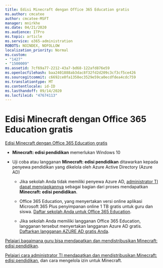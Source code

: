 ```yaml
---
title: Edisi Minecraft dengan Office 365 Education gratis
ms.author: cmcatee
author: cmcatee-MSFT
manager: mnirkhe
ms.date: 04/21/2020
ms.audience: ITPro
ms.topic: article
ms.service: o365-administration
ROBOTS: NOINDEX, NOFOLLOW
localization_priority: Normal
ms.custom:
- "1427"
- "1500009"
ms.assetid: 7cf69a77-2212-43a7-bd68-122afd876e59
ms.openlocfilehash: baa2401888ab3dac8f32fd2d209c3cf3cf5ce426
ms.sourcegitcommit: c6692ce0fa1358ec3529e59ca0ecdfdea4cdc759
ms.translationtype: MT
ms.contentlocale: id-ID
ms.lasthandoff: 09/14/2020
ms.locfileid: "47674113"
---
```

# <a name="minecraft-edition-with-office-365-education-for-free"></a>Edisi Minecraft dengan Office 365 Education gratis

[Edisi Minecraft dengan Office 365 Education gratis](https://docs.microsoft.com/education/windows/get-minecraft-for-education)
  
- **Minecraft: edisi pendidikan** memerlukan Windows 10

- Uji coba atau langganan **Minecraft: edisi pendidikan** ditawarkan kepada penyewa pendidikan yang dikelola oleh Azure Active Directory (Azure AD)

  - Jika sekolah Anda tidak memiliki penyewa Azure AD, [administrator TI dapat menyiapkannya](https://docs.microsoft.com/education/windows/school-get-minecraft) sebagai bagian dari proses mendapatkan **Minecraft: edisi pendidikan**.

  - Office 365 Education, yang menyertakan versi online aplikasi Microsoft 365 Plus penyimpanan online 1 TB gratis untuk guru dan siswa. [Daftar sekolah Anda untuk Office 365 Education](https://products.office.com/academic/office-365-education-plan).

  - Jika sekolah Anda memiliki langganan Office 365 Education, langganan tersebut menyertakan langganan Azure AD gratis. [Daftarkan langganan AZURE AD gratis Anda](https://msdn.microsoft.com/library/windows/hardware/mt703369%28v=vs.85%29.aspx).

[Pelajari bagaimana guru bisa mendapatkan dan mendistribusikan Minecraft: edisi pendidikan](https://docs.microsoft.com/education/windows/teacher-get-minecraft).
  
[Pelajari cara administrator TI mendapatkan dan mendistribusikan Minecraft: edisi pendidikan](https://docs.microsoft.com/education/windows/school-get-minecraft), dan cara mengelola izin untuk Minecraft.